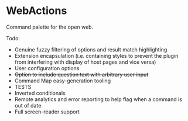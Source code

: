 # WebActions

Command palette for the open web.

Todo:
* Genuine fuzzy filtering of options and result match highlighting
* Extension encapsulation (i.e. containing styles to prevent the plugin from interfering with display of host pages and vice versa)
* User configuration options
* ~~Option to include question text with arbitrary user input~~
* Command Map easy-generation tooling
* TESTS
* Inverted conditionals
* Remote analytics and error reporting to help flag when a command is out of date
* Full screen-reader support